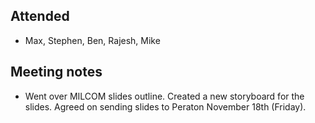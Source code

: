 ## Attended

- Max, Stephen, Ben, Rajesh, Mike

## Meeting notes

- Went over MILCOM slides outline. Created a new storyboard for the slides. Agreed on sending slides to Peraton November 18th (Friday).